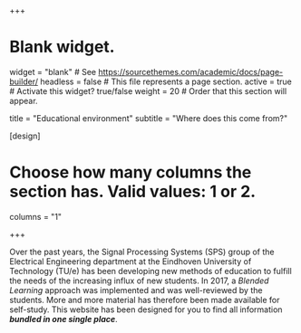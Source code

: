 +++
# Blank widget.
widget = "blank"  # See https://sourcethemes.com/academic/docs/page-builder/
headless = false  # This file represents a page section.
active = true  # Activate this widget? true/false
weight = 20  # Order that this section will appear.

title = "Educational environment"
subtitle = "Where does this come from?"

[design]
  # Choose how many columns the section has. Valid values: 1 or 2.
  columns = "1"

+++

Over the past years, the Signal Processing Systems (SPS) group of the Electrical Engineering department at the Eindhoven University of Technology (TU/e) has been developing new methods of education to fulfill the needs of the increasing influx of new students. In 2017, a *Blended Learning* approach was implemented and was well-reviewed by the students. More and more material has therefore been made available for self-study. This website has been designed for you to find all information  ***bundled in one single place***.
